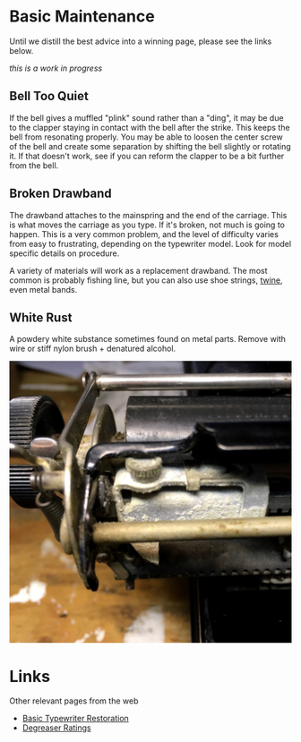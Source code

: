 <!-- TITLE: Basic Maintenance -->
<!-- SUBTITLE: General cleaning and upkeep -->

# Basic Maintenance
Until we distill the best advice into a winning page, please see the links below.

*this is a work in progress*

## Bell Too Quiet

If the bell gives a muffled "plink" sound rather than a "ding", it may be due to the clapper staying in contact with the bell after the strike. This keeps the bell from resonating properly. You may be able to loosen the center screw of the bell and create some separation by shifting the bell slightly or rotating it. If that doesn't work, see if you can reform the clapper to be a bit further from the bell.

## Broken Drawband
The drawband attaches to the mainspring and the end of the carriage. This is what moves the carriage as you type. If it's broken, not much is going to happen. This is a very common problem, and the level of difficulty varies from easy to frustrating, depending on the typewriter model. Look for model specific details on procedure.

A variety of materials will work as a replacement drawband. The most common is probably fishing line, but you can also use shoe strings, [twine](http://www.clickclackding.com/blog/2016/11/12/tech-tip-whipping-twine-for-broken-carriage-drawstrings/), even metal bands.

## White Rust

A powdery white substance sometimes found on metal parts. Remove with wire or stiff nylon brush + denatured alcohol.

![White Rust](/uploads/white-rust.jpg "White Rust")

# Links
Other relevant pages from the web

* [Basic Typewriter Restoration](https://site.xavier.edu/polt/typewriters/tw-restoration.html)
* [Degreaser Ratings](http://www.wastemin.com/discuss/index.php?threads/industrial-degreaser-performance-ratings-how-the-top-15-degreasers-stack-up.6)